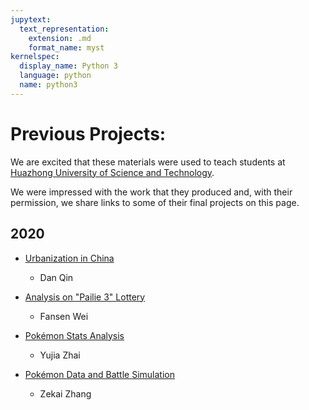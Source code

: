 ```yaml
---
jupytext:
  text_representation:
    extension: .md
    format_name: myst
kernelspec:
  display_name: Python 3
  language: python
  name: python3
---
```


# Previous Projects:

We are excited that these materials were used to teach students at [Huazhong University of Science and Technology]("http://english.hust.edu.cn/").

We were impressed with the work that they produced and, with their permission, we share links to some of their final projects on this page.

## 2020

- [Urbanization in China](https://nbviewer.jupyter.org/github/bayeswhu/2020Spring/blob/master/Python/%E8%A6%83%E4%B8%B9/%E8%A6%83%E4%B8%B9U201816119.ipynb)
  - Dan Qin

- [Analysis on "Pailie 3" Lottery](https://nbviewer.jupyter.org/github/bayeswhu/2020Spring/blob/master/Python/%E9%AD%8F%E5%87%A1%E6%A3%AE/%E9%AD%8F%E5%87%A1%E6%A3%AEU201816089.ipynb)
  - Fansen Wei

- [Pokémon Stats Analysis](https://nbviewer.jupyter.org/github/bayeswhu/2020Spring/blob/master/Python/%E7%BF%9F%E9%9B%A8%E4%BD%B3/%E7%BF%9F%E9%9B%A8%E4%BD%B3U201816103/%E7%BF%9F%E9%9B%A8%E4%BD%B3U201816103.ipynb)
  - Yujia Zhai

- [Pokémon Data and Battle Simulation](https://nbviewer.jupyter.org/github/bayeswhu/2020Spring/blob/master/Python/%E5%BC%A0%E6%B3%BD%E6%A5%B7/%E5%BC%A0%E6%B3%BD%E6%A5%B7%20U201816293.ipynb)
  - Zekai Zhang

